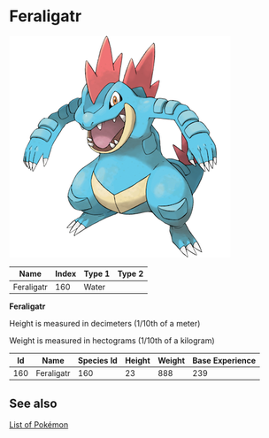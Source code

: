 # Feraligatr


![Feraligatr](images/160.png)

| **Name** | **Index** | **Type 1** | **Type 2** |
|----|----|----|----|
| Feraligatr | 160 | Water  |  |

**Feraligatr** 


Height is measured in decimeters (1/10th of a meter)

Weight is measured in hectograms (1/10th of a kilogram)

| **Id** | **Name** | **Species Id** | **Height** | **Weight** | **Base Experience** |
|--------|----------|----------------|------------|------------|---------------------|
| 160 | Feraligatr | 160 | 23 | 888 | 239 |


## See also

[List of Pokémon](../pokemon.md)
